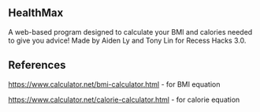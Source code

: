 ## HealthMax
A web-based program designed to calculate your BMI and calories needed to give you advice! Made by Aiden Ly and Tony Lin for Recess Hacks 3.0.

## References
https://www.calculator.net/bmi-calculator.html - for BMI equation

https://www.calculator.net/calorie-calculator.html - for calorie equation

